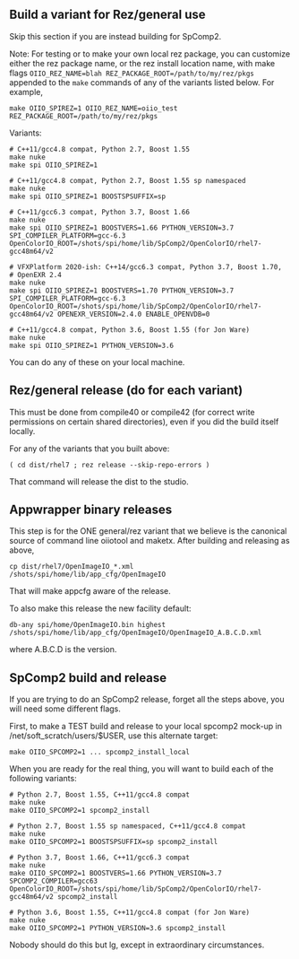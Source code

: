 Build a variant for Rez/general use
-----------------------------------

Skip this section if you are instead building for SpComp2.

Note: For testing or to make your own local rez package, you can customize
either the rez package name, or the rez install location name, with make
flags `OIIO_REZ_NAME=blah REZ_PACKAGE_ROOT=/path/to/my/rez/pkgs` appended
to the `make` commands of any of the variants listed below. For example,

    make OIIO_SPIREZ=1 OIIO_REZ_NAME=oiio_test REZ_PACKAGE_ROOT=/path/to/my/rez/pkgs


Variants:

    # C++11/gcc4.8 compat, Python 2.7, Boost 1.55
    make nuke
    make spi OIIO_SPIREZ=1

    # C++11/gcc4.8 compat, Python 2.7, Boost 1.55 sp namespaced
    make nuke
    make spi OIIO_SPIREZ=1 BOOSTSPSUFFIX=sp

    # C++11/gcc6.3 compat, Python 3.7, Boost 1.66
    make nuke
    make spi OIIO_SPIREZ=1 BOOSTVERS=1.66 PYTHON_VERSION=3.7 SPI_COMPILER_PLATFORM=gcc-6.3 OpenColorIO_ROOT=/shots/spi/home/lib/SpComp2/OpenColorIO/rhel7-gcc48m64/v2

    # VFXPlatform 2020-ish: C++14/gcc6.3 compat, Python 3.7, Boost 1.70,
    # OpenEXR 2.4
    make nuke
    make spi OIIO_SPIREZ=1 BOOSTVERS=1.70 PYTHON_VERSION=3.7 SPI_COMPILER_PLATFORM=gcc-6.3 OpenColorIO_ROOT=/shots/spi/home/lib/SpComp2/OpenColorIO/rhel7-gcc48m64/v2 OPENEXR_VERSION=2.4.0 ENABLE_OPENVDB=0

    # C++11/gcc4.8 compat, Python 3.6, Boost 1.55 (for Jon Ware)
    make nuke
    make spi OIIO_SPIREZ=1 PYTHON_VERSION=3.6

You can do any of these on your local machine.


Rez/general release (do for each variant)
-----------------------------------------

This must be done from compile40 or compile42 (for correct write permissions
on certain shared directories), even if you did the build itself locally.

For any of the variants that you built above:

    ( cd dist/rhel7 ; rez release --skip-repo-errors )

That command will release the dist to the studio.


Appwrapper binary releases
--------------------------

This step is for the ONE general/rez variant that we believe is the
canonical source of command line oiiotool and maketx. After building and
releasing as above,

    cp dist/rhel7/OpenImageIO_*.xml /shots/spi/home/lib/app_cfg/OpenImageIO

That will make appcfg aware of the release.

To also make this release the new facility default:

    db-any spi/home/OpenImageIO.bin highest /shots/spi/home/lib/app_cfg/OpenImageIO/OpenImageIO_A.B.C.D.xml

where A.B.C.D is the version.


SpComp2 build and release
-------------------------

If you are trying to do an SpComp2 release, forget all the steps above, you
will need some different flags.

First, to make a TEST build and release to your local spcomp2 mock-up
in /net/soft_scratch/users/$USER, use this alternate target:

    make OIIO_SPCOMP2=1 ... spcomp2_install_local

When you are ready for the real thing, you will want to build each of the
following variants:

    # Python 2.7, Boost 1.55, C++11/gcc4.8 compat
    make nuke
    make OIIO_SPCOMP2=1 spcomp2_install

    # Python 2.7, Boost 1.55 sp namespaced, C++11/gcc4.8 compat
    make nuke
    make OIIO_SPCOMP2=1 BOOSTSPSUFFIX=sp spcomp2_install

    # Python 3.7, Boost 1.66, C++11/gcc6.3 compat
    make nuke
    make OIIO_SPCOMP2=1 BOOSTVERS=1.66 PYTHON_VERSION=3.7 SPCOMP2_COMPILER=gcc63 OpenColorIO_ROOT=/shots/spi/home/lib/SpComp2/OpenColorIO/rhel7-gcc48m64/v2 spcomp2_install

    # Python 3.6, Boost 1.55, C++11/gcc4.8 compat (for Jon Ware)
    make nuke
    make OIIO_SPCOMP2=1 PYTHON_VERSION=3.6 spcomp2_install

Nobody should do this but lg, except in extraordinary circumstances.
